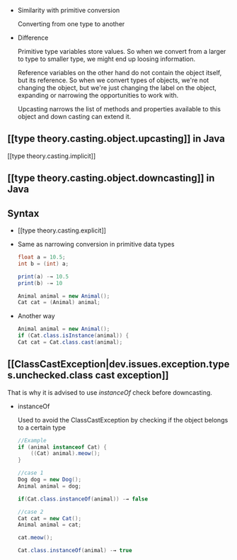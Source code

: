

- Similarity with primitive conversion

    Converting from one type to another

- Difference

    Primitive type variables store values. So when we convert from a larger to type to smaller type, we might end up loosing information.

    Reference variables on the other hand do not contain the object itself, but its reference. So when we convert types of objects, we're not changing the object, but we're just changing the label on the object, expanding or narrowing the opportunities to work with.

    Upcasting narrows the list of methods and properties available to this object and down casting can extend it.

## [[type theory.casting.object.upcasting]] in Java

[[type theory.casting.implicit]]

## [[type theory.casting.object.downcasting]] in Java

## Syntax

- [[type theory.casting.explicit]]
- Same as narrowing conversion in primitive data types

    ```java
    float a = 10.5;
    int b = (int) a;

    print(a) -→ 10.5
    print(b) -→ 10
    
    Animal animal = new Animal();
    Cat cat = (Animal) animal;    
    ```

- Another way

    ```java
    Animal animal = new Animal();
    if (Cat.class.isInstance(animal)) {
    Cat cat = Cat.class.cast(animal);
    ```

## [[ClassCastException|dev.issues.exception.types.unchecked.class cast exception]]

That is why it is advised to use *instanceOf* check before downcasting.

- instanceOf

    Used to avoid the ClassCastException by checking if the object belongs to a certain type

    ```java
    //Example 
    if (animal instanceof Cat) {
        ((Cat) animal).meow();
    }
    
    ```

    ```java
    //case 1
    Dog dog = new Dog();
    Animal animal = dog;

    if(Cat.class.instanceOf(animal)) -→ false

    //case 2
    Cat cat = new Cat();
    Animal animal = cat;

    cat.meow();

    Cat.class.instanceOf(animal) -→ true
    ```

